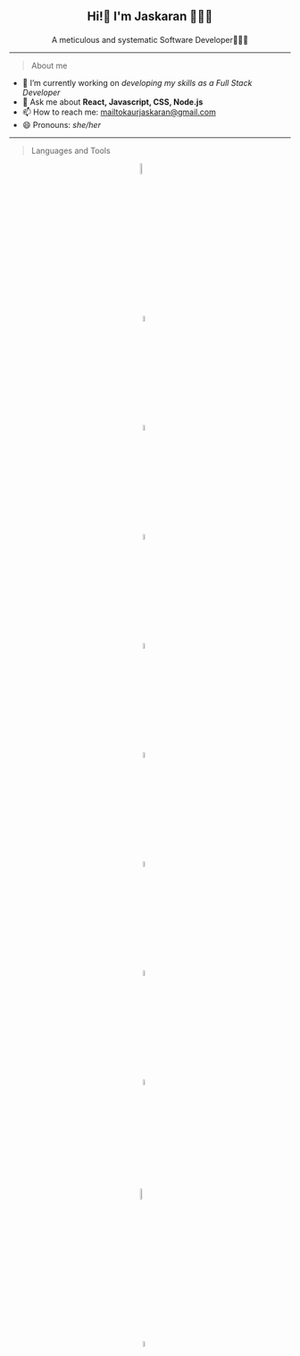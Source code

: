 
## <p align="center"> Hi!👋 I'm Jaskaran 👩🏻‍💻</p>

<p align="center"> A meticulous and systematic Software Developer👩🏻‍💻</p>

---

> About me
 
 - 🔭 I’m currently working on *developing my skills as a Full Stack Developer*
 - 💬 Ask me about **React, Javascript, CSS, Node.js**
 - 📫 How to reach me: mailtokaurjaskaran@gmail.com 
 - 😄 Pronouns: *she/her*

---

> Languages and Tools

<img 
    style="display: block; 
           margin-left: auto;
           margin-right: auto;
           width: 7%;"
    src="https://th.bing.com/th/id/R.360a0ef4666dcbbd62d979e7100b4a6d?rik=YHczg8NCXn55eQ&pid=ImgRaw&r=0" 
    alt="React logo">
</img>
<img 
    style="display: block; 
           margin-left: auto;
           margin-right: auto;
           width: 5%;"
    src="https://raw.githubusercontent.com/reactjs/redux/master/logo/logo.png" 
    alt="Redux logo">
</img>
<img 
    style="display: block; 
           margin-left: auto;
           margin-right: auto;
           width: 5%;"
    src="https://th.bing.com/th/id/OIP.PHBTJoshbg880IH9z_PB6QHaHa?pid=ImgDet&rs=1" 
    alt="Javascript logo">
</img>
<img 
    style="display: block; 
           margin-left: auto;
           margin-right: auto;
           width: 5%;"
    src="https://th.bing.com/th/id/OIP.riAj889ZOePSATbx-bXnUQHaHa?pid=ImgDet&rs=1" 
    alt="Firebase logo">
</img>
<img 
    style="display: block; 
           margin-left: auto;
           margin-right: auto;
           width: 5%;"
    src="https://avatars.githubusercontent.com/u/2918581?s=280&v=4" 
    alt="Bootstrap logo">
</img>
<img 
    style="display: block; 
           margin-left: auto;
           margin-right: auto;
           width: 5%;"
    src="https://th.bing.com/th/id/OIP.Xa0BEkwl0Zx4qnY9lMbD7gHaHa?pid=ImgDet&rs=1" 
    alt="Git logo">
</img>
<img 
    style="display: block; 
           margin-left: auto;
           margin-right: auto;
           width: 5%;"
    src="https://th.bing.com/th/id/R.d2b1e19091a3530dfb8bec06b5a926dc?rik=cHKdddzbJ81FAA&pid=ImgRaw&r=0" 
    alt="MaterialUI logo">
</img>
<img 
    style="display: block; 
           margin-left: auto;
           margin-right: auto;
           width: 5%;"
    src="https://cdn.iconscout.com/icon/free/png-256/css-118-569410.png" 
    alt="CSS logo">
</img>
<img 
    style="display: block; 
           margin-left: auto;
           margin-right: auto;
           width: 5%;"
    src="https://th.bing.com/th/id/OIP.jdV1oFzJWxYcJrqVQ33aKQHaHa?pid=ImgDet&w=512&h=512&rs=1" 
    alt="CSS logo">
</img>
<img 
    style="display: block; 
           margin-left: auto;
           margin-right: auto;
           width: 7%;"
    src="https://iconape.com/wp-content/files/an/351546/png/tailwind-css-logo.png" 
    alt="TailwindCSS logo">
</img>
<img 
    style="display: block; 
           margin-left: auto;
           margin-right: auto;
           width: 5%;"
    src="https://logos-download.com/wp-content/uploads/2016/10/Python_logo_icon.png" 
    alt="Python logo">
</img>








